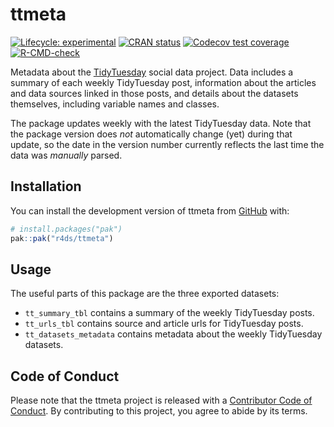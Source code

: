 
<!-- README.md is generated from README.Rmd. Please edit that file -->

# ttmeta

<!-- badges: start -->

[![Lifecycle:
experimental](https://img.shields.io/badge/lifecycle-experimental-orange.svg)](https://lifecycle.r-lib.org/articles/stages.html#experimental)
[![CRAN
status](https://www.r-pkg.org/badges/version/ttmeta)](https://CRAN.R-project.org/package=ttmeta)
[![Codecov test
coverage](https://codecov.io/gh/r4ds/ttmeta/branch/main/graph/badge.svg)](https://app.codecov.io/gh/r4ds/ttmeta?branch=main)
[![R-CMD-check](https://github.com/r4ds/ttmeta/actions/workflows/R-CMD-check.yaml/badge.svg)](https://github.com/r4ds/ttmeta/actions/workflows/R-CMD-check.yaml)
<!-- badges: end -->

Metadata about the [TidyTuesday](https://tidytues.day) social data
project. Data includes a summary of each weekly TidyTuesday post,
information about the articles and data sources linked in those posts,
and details about the datasets themselves, including variable names and
classes.

The package updates weekly with the latest TidyTuesday data. Note that
the package version does *not* automatically change (yet) during that
update, so the date in the version number currently reflects the last
time the data was *manually* parsed.

## Installation

You can install the development version of ttmeta from
[GitHub](https://github.com/) with:

``` r
# install.packages("pak")
pak::pak("r4ds/ttmeta")
```

## Usage

The useful parts of this package are the three exported datasets:

- `tt_summary_tbl` contains a summary of the weekly TidyTuesday posts.
- `tt_urls_tbl` contains source and article urls for TidyTuesday posts.
- `tt_datasets_metadata` contains metadata about the weekly TidyTuesday
  datasets.

## Code of Conduct

Please note that the ttmeta project is released with a [Contributor Code
of Conduct](https://r4ds.github.io/ttmeta/CODE_OF_CONDUCT.html). By
contributing to this project, you agree to abide by its terms.
